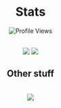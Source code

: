 <h1 align="center"> Stats </h1>
<p align="center"> <img src="https://gpvc.arturio.dev/7nr" alt="Profile Views" /> </p>
<p align="center"><br>
    <img src="https://github-readme-stats.vercel.app/api?username=7nr&theme=tokyonight"/>
    <img src="https://github-readme-stats.vercel.app/api/top-langs/?username=7nr"/>
</p>
<h2 align="center"> Other stuff </h2>
<p align="center"><br>
  <a href="https://dsc.bio/nxco">
    <img src="https://lanyard-profile-readme.vercel.app/api/899684694407393331"/>
     </a>
</p>
